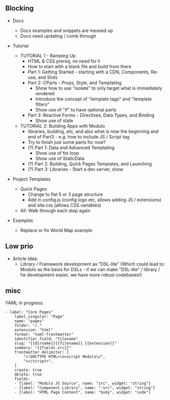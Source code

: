 Blocking
---------------------------

- Docs
    - Docs examples and snippets are messed up
    - Docs need updating / comb through

- Tutorial
    - TUTORIAL 1 - Ramping Up
        - HTML & CSS prereq, no need for li
        - How to start with a blank file and build from there
        - Part 1: Getting Started - starting with a CDN, Components, Re-use,
          and Slots
        - Part 2: CParts - Props, Style, and Templating
            - Show how to use "isolate" to only target what is immediately
              rendered
            - Introduce the concept of "template tags" and "template filters"
            - Show use of "if" to have optional parts
        - Part 3: Reactive Forms - Directives, Data Types, and Binding
            - Show use of state
    - TUTORIAL 2: Building Apps with Modulo
        - libraries, building, etc, and also what is now the beginning
            and end of Part3 - e.g. how to include JS / Script tag
        - Try to finish just some parts for now?
        - (?) Part 1: Data and Advanced Templating
            - Show use of for loop
            - Show use of StaticData
        - (?) Part 2: Building, Quick Pages Templates, and Launching
        - (?) Part 3: Libraries - Start a dev server, show 



- Project Templates
    - Quick Pages
        - Change to flat 5 or 3 page structure
        - Add in config.js (config logo etc, allows adding JS / extensions) and
          site.css (allows CSS variables)
    - All: Walk through each step again

- Examples
    - Replace or fix World Map example


Low prio
----------------------

- Article Idea:
    - Library / Framework development as "DSL-lite" (Which could lead to:
      Modulo as the basis for DSLs - if we can make "DSL-lite" / library / fw
      development easier, we have more robust codebases!)

misc
----------------------

YAML in progress:

    - label: "Core Pages"
        label_singular: "Page"
        name: "pages"
        folder: "/."
        extension: "html"
        format: "toml-frontmatter"
        identifier_field: "filename"
        slug: "{{dirname}}{{filename}}.{{extension}}"
        summary: "{{fields.src}}"
        frontmatter_delimiter: [
            "<!DOCTYPE HTML>\n<script Modulo\n",
            "></script>",
        ]
        create: true
        delete: true
        fields:
        - {label: "Modulo JS Source", name: "src", widget: "string"}
        - {label: "Component Library", name: "-src", widget: "string"}
        - {label: "HTML Page Content", name: "body", widget: "code"}

